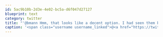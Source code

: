```yaml
---
id: 5ac9b10b-2d3e-4e02-bc5a-d6f047d27127
blueprint: text
category: twitter
title: "'@bmann Hmm, that looks like a decent option. I had seen them back when they were called openPhoto"
caption: '<span class="username username_linked">@<a href="https://twitter.com/bmann" title="Boris Mann">bmann</a></span> Hmm, that looks like a decent option. I had seen them back when they were called openPhoto'
---
```

